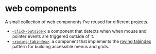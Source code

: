 # web components

A small collection of web components I've reused for different projects.

- [`<click-outside>`](/click-outside.js): a component that detects when when mouse and pointer events are triggered outside of it.
- [`<roving-tabindex>`](/roving-tabindex.js): a component that implements the [roving tabindex](https://www.w3.org/WAI/ARIA/apg/practices/keyboard-interface/#kbd_roving_tabindex) pattern for building accessible menus and grids.
